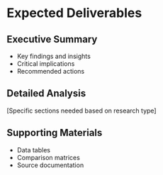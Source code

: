 # Expected Deliverables

## Executive Summary

- Key findings and insights
- Critical implications
- Recommended actions

## Detailed Analysis

[Specific sections needed based on research type]

## Supporting Materials

- Data tables
- Comparison matrices
- Source documentation
